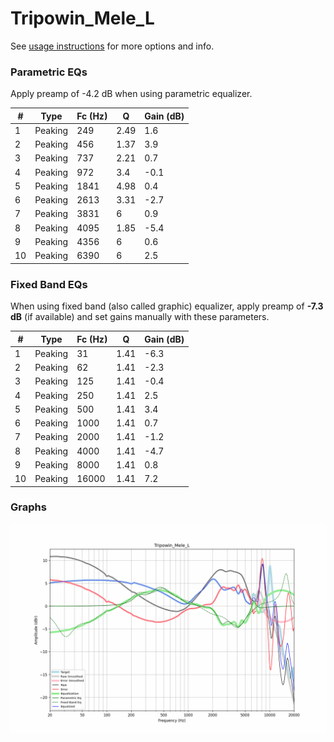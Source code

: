 # Tripowin_Mele_L
See [usage instructions](https://github.com/jaakkopasanen/AutoEq#usage) for more options and info.

### Parametric EQs
Apply preamp of -4.2 dB when using parametric equalizer.

|   # | Type    |   Fc (Hz) |    Q |   Gain (dB) |
|-----|---------|-----------|------|-------------|
|   1 | Peaking |       249 | 2.49 |         1.6 |
|   2 | Peaking |       456 | 1.37 |         3.9 |
|   3 | Peaking |       737 | 2.21 |         0.7 |
|   4 | Peaking |       972 | 3.4  |        -0.1 |
|   5 | Peaking |      1841 | 4.98 |         0.4 |
|   6 | Peaking |      2613 | 3.31 |        -2.7 |
|   7 | Peaking |      3831 | 6    |         0.9 |
|   8 | Peaking |      4095 | 1.85 |        -5.4 |
|   9 | Peaking |      4356 | 6    |         0.6 |
|  10 | Peaking |      6390 | 6    |         2.5 |

### Fixed Band EQs
When using fixed band (also called graphic) equalizer, apply preamp of **-7.3 dB** (if available) and set gains manually with these parameters.

|   # | Type    |   Fc (Hz) |    Q |   Gain (dB) |
|-----|---------|-----------|------|-------------|
|   1 | Peaking |        31 | 1.41 |        -6.3 |
|   2 | Peaking |        62 | 1.41 |        -2.3 |
|   3 | Peaking |       125 | 1.41 |        -0.4 |
|   4 | Peaking |       250 | 1.41 |         2.5 |
|   5 | Peaking |       500 | 1.41 |         3.4 |
|   6 | Peaking |      1000 | 1.41 |         0.7 |
|   7 | Peaking |      2000 | 1.41 |        -1.2 |
|   8 | Peaking |      4000 | 1.41 |        -4.7 |
|   9 | Peaking |      8000 | 1.41 |         0.8 |
|  10 | Peaking |     16000 | 1.41 |         7.2 |

### Graphs
![](./Tripowin_Mele_L.png)
